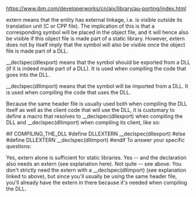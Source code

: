 https://www.ibm.com/developerworks/cn/aix/library/au-porting/index.html


extern means that the entity has external linkage, i.e. is visible outside its translation unit (C or CPP file). The implication of this is that a corresponding symbol will be placed in the object file, and it will hence also be visible if this object file is made part of a static library. However, extern does not by itself imply that the symbol will also be visible once the object file is made part of a DLL.

__declspec(dllexport) means that the symbol should be exported from a DLL (if it is indeed made part of a DLL). It is used when compiling the code that goes into the DLL.

__declspec(dllimport) means that the symbol will be imported from a DLL. It is used when compiling the code that uses the DLL.

Because the same header file is usually used both when compiling the DLL itself as well as the client code that will use the DLL, it is customary to define a macro that resolves to __declspec(dllexport) when compiling the DLL and __declspec(dllimport) when compiling its client, like so:

#if COMPILING_THE_DLL
    #define DLLEXTERN __declspec(dllexport)
#else
    #define DLLEXTERN __declspec(dllimport)
#endif
To answer your specific questions:

Yes, extern alone is sufficient for static libraries.
Yes -- and the declaration also needs an extern (see explanation here).
Not quite -- see above.
You don't strictly need the extern with a __declspec(dllimport) (see explanation linked to above), but since you'll usually be using the same header file, you'll already have the extern in there because it's needed when compiling the DLL.